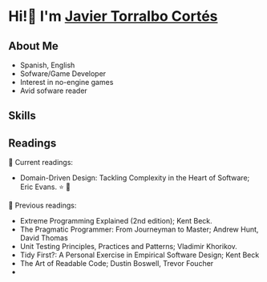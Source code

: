 # Hi!👋 I'm [Javier Torralbo Cortés](https://www.linkedin.com/in/javiertorralbocortes/)

## About Me
* Spanish, English
* Sofware/Game Developer
* Interest in no-engine games
* Avid sofware reader
## Skills
## Readings

📖 Current readings:

* Domain-Driven Design: Tackling Complexity in the Heart of Software; Eric Evans. ⭐️ 🚀️


📕 Previous readings:

* Extreme Programming Explained (2nd edition); Kent Beck. 
* The Pragmatic Programmer: From Journeyman to Master; Andrew Hunt, David Thomas
* Unit Testing Principles, Practices and Patterns; Vladimir Khorikov. 
* Tidy First?: A Personal Exercise in Empirical Software Design; Kent Beck
* The Art of Readable Code; Dustin Boswell, Trevor Foucher
* 
